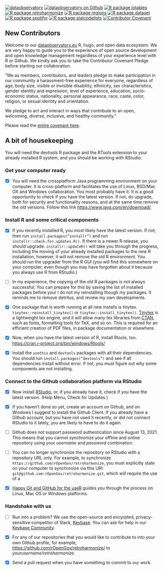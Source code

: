 
<!-- README.md is generated from README.Rmd. Please edit that file -->
<!-- badges: start -->

[![dataobservatory](https://img.shields.io/badge/ecosystem-dataobservatory.eu-3EA135.svg)](https://dataobservatory.eu/)
[![dataobservatory on
Github](https://img.shields.io/badge/github-dataobservatory.eu-6e5494.svg)](https://github.com/dataobservatory-eu/)
[![R package
iotables](https://img.shields.io/badge/R-iotables-4EC0E4.svg)](https://iotables.dataobservatory.eu)
[![R package
retroharmonize](https://img.shields.io/badge/R-retroharmonize-007CBB.svg)](https://iotables.dataobservatory.eu)
[![R package
regions](https://img.shields.io/badge/R-regions-00843A.svg)](https://regions.dataobservatory.eu)
[![R package
dataset](https://img.shields.io/badge/R-dataset-E4007F.svg)](https://dataset.dataobservatory.eu)
[![R package
spotifyr](https://img.shields.io/badge/R-spotifyr-1db954.svg)](https://www.rcharlie.com/spotifyr)
[![R package
statcodelists](https://img.shields.io/badge/R-statcodelists-lightgrey.svg)](https://statcodelists.dataobservatory.eu)
[![Contributor
Covenant](https://img.shields.io/badge/ethics-Contributor%20Covenant-680171.svg)](https://dataobservatory.eu/)

<!-- badges: end -->

## New Contributors

Welcome to our
[dataobservatory.eu](https://github.com/dataobservatory-eu/) R, hugo,
and open data ecosystem. We are very happy to guide you to the
experience of open source development and open knowledge management
regardless of your experience level with R or Github. We kindly ask you
to take the Contributor Covenant Pledge before starting our
collaboration.

“We as members, contributors, and leaders pledge to make participation
in our community a harassment-free experience for everyone, regardless
of age, body size, visible or invisible disability, ethnicity, sex
characteristics, gender identity and expression, level of experience,
education, socio-economic status, nationality, personal appearance,
race, caste, color, religion, or sexual identity and orientation.

We pledge to act and interact in ways that contribute to an open,
welcoming, diverse, inclusive, and healthy community.”

Please read the [entire covenant
here](https://www.contributor-covenant.org/version/2/1/code_of_conduct/).

## A bit of housekeeping

You will need the devtools R package and the RTools extension to your
already installed R system, and you should be working with RStudio.

### Get your computer ready

-   [x] You will need the crossplatform Java programming environment on
    your computer. It is cross-platform and facilitates the use of
    Linux, BSD/Mac OX and Windows collaboration. You most probably have
    it. It is a good opportunity to check if you have the latest
    version. If not, do upgrade, both for security and functionality
    reasons, and at the same time remove the old versions. Follow this
    link <https://www.java.com/en/download/>.

### Install R and some critical components

-   [x] If you recently installed R, you most likely have the latest
    version. If not, then run `install.packages(“installr”)` and run
    `installr::check.for.updates.R()`. If there is a newer R release,
    you should upgrade. `installr::updateR()` will take you through the
    progress, including the moving of your already installed packages to
    the new R installation, however, it will not remove the old R
    environment. You should run the upgrader from the R GUI (you will
    find this somewhere on your computer, even though you may have
    forgotten about it because you always use R from RStudio.)

-   [ ] In my experience, the copying of the old R packages is not
    always successful. You can prepare for this by saving the list of
    installed packages before your I do not my reinstalling though my
    packages. It reminds me to remove detritus, and review my own
    developments.

-   [x] One package that is worth running at all new installs is
    tinytex. `tinytex::reinstall_tinytex()` or
    `tinytex::install_tinytex()`. [Tinytex](https://yihui.org/tinytex/)
    is a lightweight tex engine, and it will allow many tex libraries
    from [CTAN](https://ctan.org/?lang=en), such as fonts, formatting
    tools for TeX, and so on. This is required for an efficient creation
    of PDF files, in package documentation or elsewhere.

-   [x] Now, when you have the latest version of R, install Rtools, too.
    <https://cran.r-project.org/bin/windows/Rtools/>

-   [x] Install the `usethis` and `devtools` packages with all their
    dependencies. You should run `install.packages(“devtools”)` and see
    if all dependencies install without error. If not, you must figure
    out why some components are not installing.

### Connect to the Github collaboration platform via RStudio

-   [x] Now install [RStudio](https://www.rstudio.com/), or, if you
    already have it, check if you have the latest version. (Help Menu,
    Check for Updates.)

-   [x] If you haven’t done so yet, create an account on Github, and on
    Windows I suggest to install the Github Client. If you already have
    a Github account, but you have not used it recently, or did not
    connect RStudio to it lately, you are likely to have to do it again.

-   [ ] Github does not support password authentication since August
    13, 2021. This means that you cannot synchronize your offline and
    online repository using your *username* and *password* combination.

-   [ ] You can no longer synchronize the repository on RStudio with a
    repository URL only. For example, to synchronize
    `https://github.com/rOpenGov/retroharmonize`, you must explicitly
    state on your computer to synchronize via this URI:
    `git@github.com:rOpenGov/retroharmonize.git`, which will require the
    use of a

-   [x] [Happy Git and GitHub for the useR](https://happygitwithr.com/)
    guides you through the process on Linux, Mac OS or Windows
    platforms.

### Handshake with us

-   [ ] Run into a problem? We use the open-source and encyrpted,
    privacy-sensitive competitor of Slack,
    [Keybase](https://keybase.io/). You can ask for help in our [Keybase
    Community](https://keybase.io/team/reprexcommunity).

-   [x] For any of our repositories that you would like to contribute to
    into your own Github profile, for example,
    <https://github.com/rOpenGov/retroharmonize/> to
    *yourusername/retroharmonize*.

-   [x] Send a pull request when you have something to commit to our
    work.
